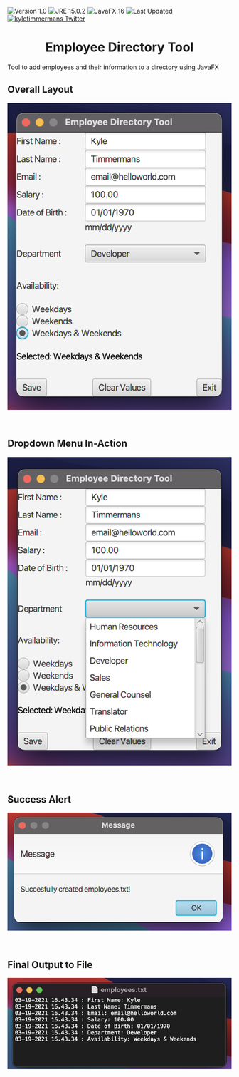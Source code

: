 ![Version 1.0](https://img.shields.io/badge/version-v1.0-orange.svg)
![JRE 15.0.2](https://img.shields.io/badge/JRE-15.0.2-9f5f14.svg)
![JavaFX 16](https://img.shields.io/badge/JavaFX-16-a13cc9.svg)
![Last Updated](https://img.shields.io/github/last-commit/kyletimmermans/employee-directory-tool?color=success)
[![kyletimmermans Twitter](http://img.shields.io/twitter/url/http/shields.io.svg?style=social&label=Follow)](https://twitter.com/kyletimmermans)

# <div align="center">Employee Directory Tool</div>

Tool to add employees and their information to a directory using JavaFX 

## Overall Layout
<p align="center">
  <img src="https://github.com/kyletimmermans/employee-directory-tool/blob/main/media/overall.png?raw=true" alt="Overall Layout"/>
</p>

</br>

## Dropdown Menu In-Action
<p align="center">
  <img src="https://github.com/kyletimmermans/employee-directory-tool/blob/main/media/dropdown.png?raw=true" alt="Dropdown Menu"/>
</p>

</br>

## Success Alert
<p align="center">
  <img src="https://github.com/kyletimmermans/employee-directory-tool/blob/main/media/alert.png?raw=true" alt="Success Alert"/>
</p>

</br>

## Final Output to File
<p align="center">
  <img src="https://github.com/kyletimmermans/employee-directory-tool/blob/main/media/output.png?raw=true" alt="Final Output to File"/>
</p>

